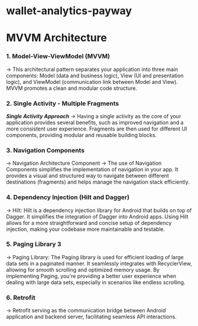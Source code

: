 # wallet-analytics-payway

# MVVM Architecture

### 1. **Model-View-ViewModel (MVVM)**
-> This architectural pattern separates your application into three main components: Model (data and business logic), View (UI and presentation logic), and ViewModel (communication link between Model and View). MVVM promotes a clean and modular code structure.


### 2. **Single Activity - Multiple Fragments**
_**Single Activity Approach**_
-> Having a single activity as the core of your application provides several benefits, such as improved navigation and a more consistent user experience. Fragments are then used for different UI components, providing modular and reusable building blocks.

### 3. **Navigation Components**
-> Navigation Architecture Component -> The use of Navigation Components simplifies the implementation of navigation in your app. It provides a visual and structured way to navigate between different destinations (fragments) and helps manage the navigation stack efficiently.

### 4. **Dependency Injection (Hilt and Dagger)**
-> Hilt: Hilt is a dependency injection library for Android that builds on top of Dagger. It simplifies the integration of Dagger into Android apps. Using Hilt allows for a more straightforward and concise setup of dependency injection, making your codebase more maintainable and testable.

### 5. **Paging Library 3**
-> Paging Library: The Paging library is used for efficient loading of large data sets in a paginated manner. It seamlessly integrates with RecyclerView, allowing for smooth scrolling and optimized memory usage. By implementing Paging, you're providing a better user experience when dealing with large data sets, especially in scenarios like endless scrolling.

### 6. **Retrofit**
-> Retrofit serving as the communication bridge between  Android application and backend server, facilitating seamless API interactions. 
